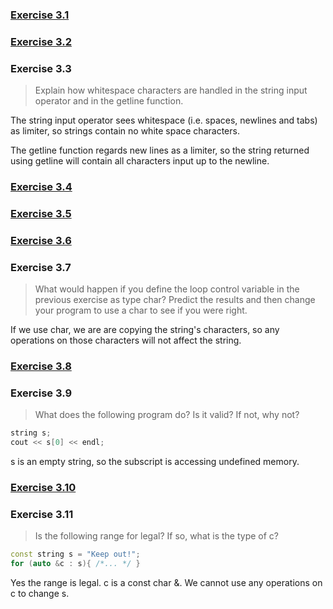 
### [Exercise 3.1](https://github.com/ss-haze/cpp_primer/blob/main/ch03/3-01.cpp)

### [Exercise 3.2](https://github.com/ss-haze/cpp_primer/blob/main/ch03/3-02.cpp)

### Exercise 3.3
> Explain how whitespace characters are handled in the string input operator and in the getline function.

The string input operator sees whitespace (i.e. spaces, newlines and tabs) as limiter, so strings contain no white space characters.

The getline function regards new lines as a limiter, so the string returned using getline will contain all characters input up to the newline.

### [Exercise 3.4](https://github.com/ss-haze/cpp_primer/blob/main/ch03/3-04.cpp)

###  [Exercise 3.5](https://github.com/ss-haze/cpp_primer/blob/main/ch03/3-05.cpp)

###  [Exercise 3.6](https://github.com/ss-haze/cpp_primer/blob/main/ch03/3-06.cpp)

###  Exercise 3.7
> What would happen if you define the loop control variable in the previous exercise as type char? Predict the results and then change your program to use a char to see if you were right.

If we use char, we are are copying the string's characters, so any operations on those characters will not affect the string.

###  [Exercise 3.8](https://github.com/ss-haze/cpp_primer/blob/main/ch03/3-08.cpp)

###  Exercise 3.9
> What does the following program do? Is it valid? If not, why not?
```c++
string s;
cout << s[0] << endl;
```
s is an empty string, so the subscript is accessing undefined memory.

### [Exercise 3.10](https://github.com/ss-haze/cpp_primer/blob/main/ch03/3-10.cpp)

### Exercise 3.11
> Is the following range for legal? If so, what is the type of c?
```c++
const string s = "Keep out!";
for (auto &c : s){ /*... */ }
```
Yes the range is legal. c is a const char &. We cannot use any operations on c to change s.






